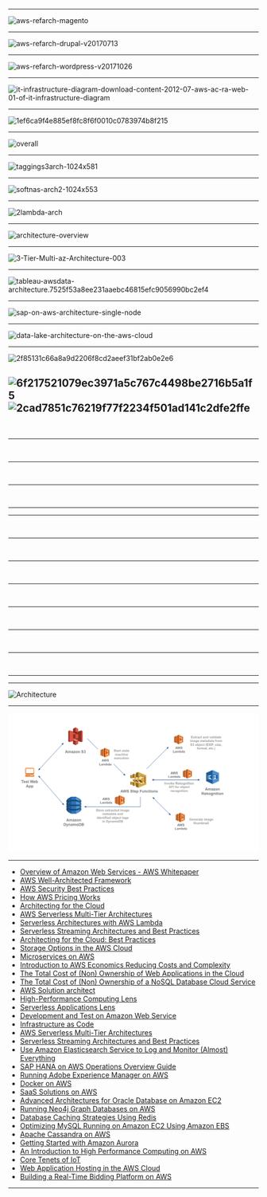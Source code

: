 ------

![aws-refarch-magento](https://github.com/amazon-archives/aws-refarch-magento/blob/master/images/aws-refarch-magento.png)

--------
![aws-refarch-drupal-v20170713](https://github.com/aws-samples/aws-refarch-drupal/blob/master/images/aws-refarch-drupal-v20170713.jpg)

--------
![aws-refarch-wordpress-v20171026](https://github.com/aws-samples/aws-refarch-wordpress/blob/master/images/aws-refarch-wordpress-v20171026.jpeg)

--------
![it-infrastructure-diagram-download-content-2012-07-aws-ac-ra-web-01-of-it-infrastructure-diagram](https://www.ajeasturiasnetworking.com/wp-content/uploads/2018/05/it-infrastructure-diagram-download-content-2012-07-aws-ac-ra-web-01-of-it-infrastructure-diagram.jpg)

--------
![1ef6ca9f4e885ef8fc8f6f0010c0783974b8f215](https://d1.awsstatic.com/partner-network/QuickStart/datasheets/sap-b1-hana-architecture.1ef6ca9f4e885ef8fc8f6f0010c0783974b8f215.png)

--------
![overall](https://d2908q01vomqb2.cloudfront.net/fc074d501302eb2b93e2554793fcaf50b3bf7291/2018/04/25/overall-ref-arch-1024x581.png)

--------
![taggings3arch-1024x581](https://d2908q01vomqb2.cloudfront.net/fc074d501302eb2b93e2554793fcaf50b3bf7291/2018/08/22/taggings3arch-1024x581.png)

--------
![softnas-arch2-1024x553](https://d2908q01vomqb2.cloudfront.net/fc074d501302eb2b93e2554793fcaf50b3bf7291/2018/03/23/softnas-arch2-1024x553.png)

--------
![2lambda-arch](https://d2908q01vomqb2.cloudfront.net/fc074d501302eb2b93e2554793fcaf50b3bf7291/2018/03/09/2lambda-arch.png)

--------
![architecture-overview](https://d2908q01vomqb2.cloudfront.net/fc074d501302eb2b93e2554793fcaf50b3bf7291/2018/02/05/architecture-overview.jpg)

--------
![3-Tier-Multi-az-Architecture-003](https://d2908q01vomqb2.cloudfront.net/fc074d501302eb2b93e2554793fcaf50b3bf7291/2018/01/17/3-Tier-Multi-az-Architecture-003.png)

--------
![tableau-awsdata-architecture.7525f53a8ee231aaebc46815efc9056990bc2ef4](https://d1.awsstatic.com/partner-network/QuickStart/datasheets/tableau-awsdata-architecture.7525f53a8ee231aaebc46815efc9056990bc2ef4.png)

--------
![sap-on-aws-architecture-single-node](https://docs.aws.amazon.com/quickstart/latest/sap-hana/images/sap-on-aws-architecture-single-node.png)

--------
![data-lake-architecture-on-the-aws-cloud](https://d1.awsstatic.com/partner-network/QuickStart/datasheets/data-lake-architecture-on-the-aws-cloud.ee9db6cc87714d85925548062428fd99be390f0f.png)

--------
![2f85131c66a8a9d2206f8cd2aeef31bf2ab0e2e6](https://d1.awsstatic.com/partner-network/QuickStart/datasheets/informatica-data-lake-architecture-on-aws.2f85131c66a8a9d2206f8cd2aeef31bf2ab0e2e6.png)

![6f217521079ec3971a5c767c4498be2716b5a1f5](https://d1.awsstatic.com/partner-network/QuickStart/datasheets/informatica-edc-architecture-on-aws.6f217521079ec3971a5c767c4498be2716b5a1f5.png)
![2cad7851c76219f77f2234f501ad141c2dfe2ffe](https://d1.awsstatic.com/partner-network/QuickStart/datasheets/industrial-time-series-on-aws-architecture.2cad7851c76219f77f2234f501ad141c2dfe2ffe.png)
--------
![]()

--------
![]()

--------
![]()

--------
![]()

--------
--------
![]()

--------
![]()

--------
![]()

--------
![]()

--------
![]()

--------
![]()

--------
![]()

--------

-----

![Architecture](https://github.com/aws-samples/lambda-refarch-image-moderation-chatbot/blob/master/images/Architecture.png)

--------

![photo-processing-backend-diagram](https://raw.githubusercontent.com/aws-samples/lambda-refarch-imagerecognition/master/images/photo-processing-backend-diagram.png)

---------

- [Overview of Amazon Web Services - AWS Whitepaper](https://docs.aws.amazon.com/aws-technical-content/latest/aws-overview/aws-overview.pdf?icmpid=link_from_whitepapers_page)
- [AWS Well-Architected Framework](https://d1.awsstatic.com/whitepapers/architecture/AWS_Well-Architected_Framework.pdf)
- [AWS Security Best Practices](https://d1.awsstatic.com/whitepapers/Security/AWS_Security_Best_Practices.pdf)
- [How AWS Pricing Works](https://d1.awsstatic.com/whitepapers/aws_pricing_overview.pdf)
- [Architecting for the Cloud](https://d1.awsstatic.com/whitepapers/AWS_Cloud_Best_Practices.pdf)
- [AWS Serverless Multi-Tier
Architectures](https://d1.awsstatic.com/whitepapers/AWS_Serverless_Multi-Tier_Architectures.pdf)
- [Serverless Architectures
with AWS Lambda](https://d1.awsstatic.com/whitepapers/serverless-architectures-with-aws-lambda.pdf)
- [Serverless Streaming
Architectures and Best
Practices](https://d1.awsstatic.com/whitepapers/Serverless_Streaming_Architecture_Best_Practices.pdf)
- [Architecting for the Cloud: Best Practices](https://media.amazonwebservices.com/AWS_Cloud_Best_Practices.pdf)
- [Storage Options in the AWS Cloud](https://d1.awsstatic.com/whitepapers/Storage/aws-storage-options.pdf)
- [Microservices on AWS](https://d0.awsstatic.com/whitepapers/microservices-on-aws.pdf)
- [Introduction to AWS Economics
Reducing Costs and Complexity](https://d1.awsstatic.com/whitepapers/introduction-to-aws-cloud-economics-final.pdf)
- [The Total Cost of (Non) Ownership of
Web Applications in the Cloud](https://d1.awsstatic.com/whitepapers/aws-tco-web-applications.pdf)
- [The Total Cost of (Non) Ownership
of a NoSQL Database Cloud Service](https://d1.awsstatic.com/whitepapers/aws-tco-dynamodb.pdf)
- [AWS Solution architect](https://awspro.academy/wp-content/uploads/2016/06/Associate-Solution-Architect-Study-Guide.pdf)
- [High-Performance Computing
Lens](https://d1.awsstatic.com/whitepapers/architecture/AWS-HPC-Lens.pdf)
- [Serverless Applications Lens](https://d1.awsstatic.com/whitepapers/architecture/AWS-Serverless-Applications-Lens.pdf)
- [Development and Test on Amazon Web Service](https://d1.awsstatic.com/whitepapers/aws-development-test-environments.pdf)
- [Infrastructure as Code](https://d1.awsstatic.com/whitepapers/DevOps/infrastructure-as-code.pdf)
- [AWS Serverless Multi-Tier
Architectures](https://d1.awsstatic.com/whitepapers/AWS_Serverless_Multi-Tier_Architectures.pdf)
- [Serverless Streaming
Architectures and Best
Practices](https://d1.awsstatic.com/whitepapers/Serverless_Streaming_Architecture_Best_Practices.pdf)
- [Use Amazon Elasticsearch
Service to Log and Monitor
(Almost) Everything](https://d1.awsstatic.com/whitepapers/whitepaper-use-amazon-elasticsearch-to-log-and-monitor-almost-everything.pdf)
- [SAP HANA on AWS
Operations Overview Guide](https://d1.awsstatic.com/enterprise-marketing/SAP/SAP_HANA_on_AWS_Implementation_and_Operations_Guide.pdf)
- [Running Adobe Experience
Manager on AWS](https://d1.awsstatic.com/whitepapers/Adobe%20AEM%20on%20AWS.pdf)
- [Docker on AWS](https://d1.awsstatic.com/whitepapers/docker-on-aws.pdf)
- [SaaS Solutions on AWS ](https://d1.awsstatic.com/whitepapers/saas-solutions-on-aws-final.pdf)
- [Advanced Architectures for
Oracle Database on
Amazon EC2](https://d1.awsstatic.com/enterprise-marketing/Oracle/AWSAdvancedArchitecturesforOracleDBonEC2.pdf)
- [Running Neo4j Graph
Databases on AWS](https://d1.awsstatic.com/whitepapers/Database/neo4j-graph-databases-aws.pdf)
- [Database Caching Strategies
Using Redis
](https://d1.awsstatic.com/whitepapers/Database/database-caching-strategies-using-redis.pdf)
- [Optimizing MySQL Running
on Amazon EC2 Using
Amazon EBS](https://d1.awsstatic.com/whitepapers/Database/optimizing-mysql-running-on-amazon-ec2-using-amazon-ebs.pdf)
- [Apache Cassandra on AWS](https://d1.awsstatic.com/whitepapers/Cassandra_on_AWS.pdf)
- [Getting Started with Amazon Aurora](https://d1.awsstatic.com/whitepapers/getting-started-with-amazon-aurora.pdf)
- [An Introduction to High Performance
Computing on AWS](https://d1.awsstatic.com/whitepapers/Intro_to_HPC_on_AWS.pdf)
- [Core Tenets of IoT](https://d1.awsstatic.com/whitepapers/core-tenets-of-iot1.pdf)
- [Web Application Hosting in
the AWS Cloud](https://d1.awsstatic.com/whitepapers/aws-web-hosting-best-practices.pdf)
- [Building a Real-Time Bidding
Platform on AWS](https://d1.awsstatic.com/whitepapers/Building_a_Real_Time_Bidding_Platform_on_AWS_v1_Final.pdf)


---------------

